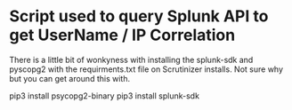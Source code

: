 # Script used to query Splunk API to get UserName / IP Correlation

There is a little bit of wonkyness with installing the splunk-sdk and pyscopg2 with the requirments.txt file on Scrutinizer installs. Not sure why but you can get around this with. 


pip3 install psycopg2-binary
pip3 install splunk-sdk